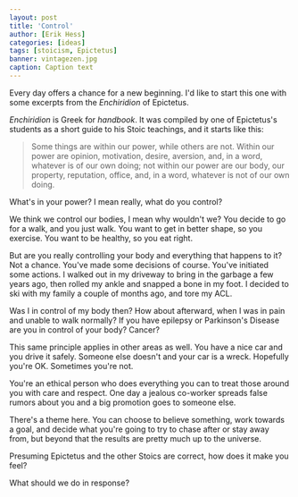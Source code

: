 ```yaml
---
layout: post
title: 'Control'
author: [Erik Hess]
categories: [ideas]
tags: [stoicism, Epictetus]
banner: vintagezen.jpg
caption: Caption text
---
```


Every day offers a chance for a new beginning. I'd like to start this one with some excerpts from the *Enchiridion* of Epictetus. 

*Enchiridion* is Greek for *handbook*. It was compiled by one of Epictetus's students as a short guide to his Stoic teachings, and it starts like this:

> Some things are within our power, while others are not. Within our power are opinion, motivation, desire, aversion, and, in a word, whatever is of our own doing; not within our power are our body, our property, reputation, office, and, in a word, whatever is not of our own doing.

What's in your power? I mean really, what do you control? 

We think we control our bodies, I mean why wouldn't we? You decide to go for a walk, and you just walk. You want to get in better shape, so you exercise. You want to be healthy, so you eat right.

But are you really controlling your body and everything that happens to it? Not a chance. You've made some decisions of course. You've initiated some actions. I walked out in my driveway to bring in the garbage a few years ago, then rolled my ankle and snapped a bone in my foot. I decided to ski with my family a couple of months ago, and tore my ACL.

Was I in control of my body then? How about afterward, when I was in pain and unable to walk normally? If you have epilepsy or Parkinson's Disease are you in control of your body? Cancer?

This same principle applies in other areas as well. You have a nice car and you drive it safely. Someone else doesn't and your car is a wreck. Hopefully you're OK. Sometimes you're not.

You're an ethical person who does everything you can to treat those around you with care and respect. One day a jealous co-worker spreads false rumors about you and a big promotion goes to someone else.

There's a theme here. You can choose to believe something, work towards a goal, and decide what you're going to try to chase after or stay away from, but beyond that the results are pretty much up to the universe.

Presuming Epictetus and the other Stoics are correct, how does it make you feel? 

What should we do in response? 
